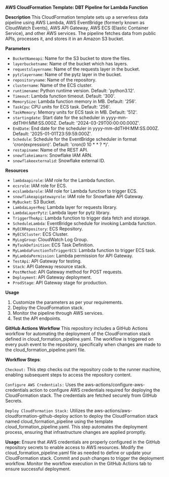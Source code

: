 **AWS CloudFormation Template: DBT Pipeline for Lambda Function**

**Description**
This CloudFormation template sets up a serverless data pipeline using AWS Lambda, AWS EventBridge (formerly known as CloudWatch Events), AWS API Gateway, AWS ECS (Elastic Container Service), and other AWS services. The pipeline fetches data from public APIs, processes it, and stores it in an Amazon S3 bucket.

**Parameters**
- `BucketNameapi`: Name for the S3 bucket to store the files.
- `layerbucketname`: Name of the bucket which has layers.
- `requestslayername`: Name of the requests layer in the bucket.
- `pytzlayername`: Name of the pytz layer in the bucket.
- `repositoryname`: Name of the repository.
- `clustername`: Name of the ECS cluster.
- `runtimename`: Python runtime version. Default: 'python3.12'.
- `Timeout`: Lambda function timeout. Default: '300'.
- `MemorySize`: Lambda function memory in MB. Default: '256'.
- `TaskCpu`: CPU units for ECS task. Default: '256'.
- `TaskMemory`: Memory units for ECS task in MB. Default: '512'.
- `startingdate`: Start date for the scheduler in yyyy-mm-ddTHH:MM:SS.000Z. Default: '2024-03-29T00:00:00.000Z'.
- `EndDate`: End date for the scheduler in yyyy-mm-ddTHH:MM:SS.000Z. Default: '2025-01-01T23:59:59.000Z'.
- `Schedule`: Schedule for the EventBridge scheduler in format 'cron(expression)'. Default: 'cron(0 10 * * ? *)'.
- `restapiname`: Name of the REST API.
- `snowflakeiamarn`: Snowflake IAM ARN.
- `snowflakeexternalid`: Snowflake external ID.

**Resources**
- `lambdaapirole`: IAM role for the Lambda function.
- `ecsrole`: IAM role for ECS.
- `ecslambdarole`: IAM role for Lambda function to trigger ECS.
- `snowflakeapigatewayrole`: IAM role for Snowflake API Gateway.
- `MyBucket`: S3 Bucket.
- `LambdaLayerReq`: Lambda layer for requests library.
- `LambdaLayerPytz`: Lambda layer for pytz library.
- `TriggerTheApi`: Lambda function to trigger data fetch and storage.
- `ScheduleLambda`: EventBridge schedule for invoking Lambda function.
- `MyECRRepository`: ECS Repository.
- `MyECSCluster`: ECS Cluster.
- `MyLogGroup`: CloudWatch Log Group.
- `MyTaskDefinition`: ECS Task Definition.
- `MyLambdaFunctionToTriggerECS`: Lambda function to trigger ECS task.
- `MyLambdaPermission`: Lambda permission for API Gateway.
- `TestApi`: API Gateway for testing.
- `Stack`: API Gateway resource stack.
- `PostMethod`: API Gateway method for POST requests.
- `Deployment`: API Gateway deployment.
- `ProdStage`: API Gateway stage for production.

 **Usage**
1. Customize the parameters as per your requirements.
2. Deploy the CloudFormation stack.
3. Monitor the pipeline through AWS services.
4. Test the API endpoints.


**GitHub Actions Workflow**
This repository includes a GitHub Actions workflow for automating the deployment of the CloudFormation stack defined in cloud_formation_pipeline.yaml. The workflow is triggered on every push event to the repository, specifically when changes are made to the cloud_formation_pipeline.yaml file.

**Workflow Steps**:

`Checkout:`
This step checks out the repository code to the runner machine, enabling subsequent steps to access the repository content.

`Configure AWS Credentials:`
Uses the aws-actions/configure-aws-credentials action to configure AWS credentials required for deploying the CloudFormation stack. The credentials are fetched securely from GitHub Secrets.

`Deploy CloudFormation Stack:`
Utilizes the aws-actions/aws-cloudformation-github-deploy action to deploy the CloudFormation stack named cloud_formation_pipeline using the template cloud_formation_pipeline.yaml. This step automates the deployment process, ensuring that infrastructure changes are applied promptly.

**Usage:**
Ensure that AWS credentials are properly configured in the GitHub repository secrets to enable access to AWS resources.
Modify the cloud_formation_pipeline.yaml file as needed to define or update your CloudFormation stack.
Commit and push changes to trigger the deployment workflow.
Monitor the workflow execution in the GitHub Actions tab to ensure successful deployment.